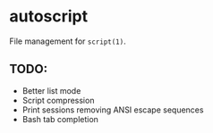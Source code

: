 # autoscript
File management for `script(1)`.

## TODO:
 - Better list mode
 - Script compression
 - Print sessions removing ANSI escape sequences
 - Bash tab completion
